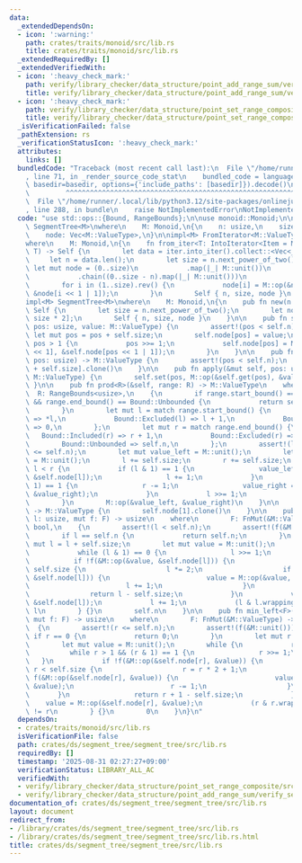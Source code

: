 ```yaml
---
data:
  _extendedDependsOn:
  - icon: ':warning:'
    path: crates/traits/monoid/src/lib.rs
    title: crates/traits/monoid/src/lib.rs
  _extendedRequiredBy: []
  _extendedVerifiedWith:
  - icon: ':heavy_check_mark:'
    path: verify/library_checker/data_structure/point_add_range_sum/verify_segment_tree/src/main.rs
    title: verify/library_checker/data_structure/point_add_range_sum/verify_segment_tree/src/main.rs
  - icon: ':heavy_check_mark:'
    path: verify/library_checker/data_structure/point_set_range_composite/src/main.rs
    title: verify/library_checker/data_structure/point_set_range_composite/src/main.rs
  _isVerificationFailed: false
  _pathExtension: rs
  _verificationStatusIcon: ':heavy_check_mark:'
  attributes:
    links: []
  bundledCode: "Traceback (most recent call last):\n  File \"/home/runner/.local/lib/python3.12/site-packages/onlinejudge_verify/documentation/build.py\"\
    , line 71, in _render_source_code_stat\n    bundled_code = language.bundle(stat.path,\
    \ basedir=basedir, options={'include_paths': [basedir]}).decode()\n          \
    \         ^^^^^^^^^^^^^^^^^^^^^^^^^^^^^^^^^^^^^^^^^^^^^^^^^^^^^^^^^^^^^^^^^^^^^^^^^^^^^^^^^\n\
    \  File \"/home/runner/.local/lib/python3.12/site-packages/onlinejudge_verify/languages/rust.py\"\
    , line 288, in bundle\n    raise NotImplementedError\nNotImplementedError\n"
  code: "use std::ops::{Bound, RangeBounds};\n\nuse monoid::Monoid;\n\npub struct\
    \ SegmentTree<M>\nwhere\n    M: Monoid,\n{\n    n: usize,\n    size: usize,\n\
    \    node: Vec<M::ValueType>,\n}\n\nimpl<M> FromIterator<M::ValueType> for SegmentTree<M>\n\
    where\n    M: Monoid,\n{\n    fn from_iter<T: IntoIterator<Item = M::ValueType>>(iter:\
    \ T) -> Self {\n        let data = iter.into_iter().collect::<Vec<_>>();\n   \
    \     let n = data.len();\n        let size = n.next_power_of_two();\n       \
    \ let mut node = (0..size)\n            .map(|_| M::unit())\n            .chain(data)\n\
    \            .chain((0..size - n).map(|_| M::unit()))\n            .collect::<Vec<_>>();\n\
    \        for i in (1..size).rev() {\n            node[i] = M::op(&node[i << 1],\
    \ &node[i << 1 | 1]);\n        }\n        Self { n, size, node }\n    }\n}\n\n\
    impl<M> SegmentTree<M>\nwhere\n    M: Monoid,\n{\n    pub fn new(n: usize) ->\
    \ Self {\n        let size = n.next_power_of_two();\n        let node = vec![M::unit();\
    \ size * 2];\n        Self { n, size, node }\n    }\n\n    pub fn set(&mut self,\
    \ pos: usize, value: M::ValueType) {\n        assert!(pos < self.n);\n       \
    \ let mut pos = pos + self.size;\n        self.node[pos] = value;\n        while\
    \ pos > 1 {\n            pos >>= 1;\n            self.node[pos] = M::op(&self.node[pos\
    \ << 1], &self.node[pos << 1 | 1]);\n        }\n    }\n\n    pub fn get(&self,\
    \ pos: usize) -> M::ValueType {\n        assert!(pos < self.n);\n        self.node[pos\
    \ + self.size].clone()\n    }\n\n    pub fn apply(&mut self, pos: usize, value:\
    \ M::ValueType) {\n        self.set(pos, M::op(&self.get(pos), &value));\n   \
    \ }\n\n    pub fn prod<R>(&self, range: R) -> M::ValueType\n    where\n      \
    \  R: RangeBounds<usize>,\n    {\n        if range.start_bound() == Bound::Unbounded\
    \ && range.end_bound() == Bound::Unbounded {\n            return self.all_prod();\n\
    \        }\n        let mut l = match range.start_bound() {\n            Bound::Included(l)\
    \ => *l,\n            Bound::Excluded(l) => l + 1,\n            Bound::Unbounded\
    \ => 0,\n        };\n        let mut r = match range.end_bound() {\n         \
    \   Bound::Included(r) => r + 1,\n            Bound::Excluded(r) => *r,\n    \
    \        Bound::Unbounded => self.n,\n        };\n        assert!(l <= r && r\
    \ <= self.n);\n        let mut value_left = M::unit();\n        let mut value_right\
    \ = M::unit();\n        l += self.size;\n        r += self.size;\n        while\
    \ l < r {\n            if (l & 1) == 1 {\n                value_left = M::op(&value_left,\
    \ &self.node[l]);\n                l += 1;\n            }\n            if (r &\
    \ 1) == 1 {\n                r -= 1;\n                value_right = M::op(&self.node[r],\
    \ &value_right);\n            }\n            l >>= 1;\n            r >>= 1;\n\
    \        }\n        M::op(&value_left, &value_right)\n    }\n\n    pub fn all_prod(&self)\
    \ -> M::ValueType {\n        self.node[1].clone()\n    }\n\n    pub fn max_right<F>(&self,\
    \ l: usize, mut f: F) -> usize\n    where\n        F: FnMut(&M::ValueType) ->\
    \ bool,\n    {\n        assert!(l < self.n);\n        assert!(f(&M::unit()));\n\
    \        if l == self.n {\n            return self.n;\n        }\n        let\
    \ mut l = l + self.size;\n        let mut value = M::unit();\n        while {\n\
    \            while (l & 1) == 0 {\n                l >>= 1;\n            }\n \
    \           if !f(&M::op(&value, &self.node[l])) {\n                while l <\
    \ self.size {\n                    l *= 2;\n                    if f(&M::op(&value,\
    \ &self.node[l])) {\n                        value = M::op(&value, &self.node[l]);\n\
    \                        l += 1;\n                    }\n                }\n \
    \               return l - self.size;\n            }\n            value = M::op(&value,\
    \ &self.node[l]);\n            l += 1;\n            (l & l.wrapping_neg()) !=\
    \ l\n        } {}\n        self.n\n    }\n\n    pub fn min_left<F>(&self, r: usize,\
    \ mut f: F) -> usize\n    where\n        F: FnMut(&M::ValueType) -> bool,\n  \
    \  {\n        assert!(r <= self.n);\n        assert!(f(&M::unit()));\n       \
    \ if r == 0 {\n            return 0;\n        }\n        let mut r = r + self.size;\n\
    \        let mut value = M::unit();\n        while {\n            r -= 1;\n  \
    \          while r > 1 && (r & 1) == 1 {\n                r >>= 1;\n         \
    \   }\n            if !f(&M::op(&self.node[r], &value)) {\n                while\
    \ r < self.size {\n                    r = r * 2 + 1;\n                    if\
    \ f(&M::op(&self.node[r], &value)) {\n                        value = M::op(&self.node[r],\
    \ &value);\n                        r -= 1;\n                    }\n         \
    \       }\n                return r + 1 - self.size;\n            }\n        \
    \    value = M::op(&self.node[r], &value);\n            (r & r.wrapping_neg())\
    \ != r\n        } {}\n        0\n    }\n}\n"
  dependsOn:
  - crates/traits/monoid/src/lib.rs
  isVerificationFile: false
  path: crates/ds/segment_tree/segment_tree/src/lib.rs
  requiredBy: []
  timestamp: '2025-08-31 02:27:27+09:00'
  verificationStatus: LIBRARY_ALL_AC
  verifiedWith:
  - verify/library_checker/data_structure/point_set_range_composite/src/main.rs
  - verify/library_checker/data_structure/point_add_range_sum/verify_segment_tree/src/main.rs
documentation_of: crates/ds/segment_tree/segment_tree/src/lib.rs
layout: document
redirect_from:
- /library/crates/ds/segment_tree/segment_tree/src/lib.rs
- /library/crates/ds/segment_tree/segment_tree/src/lib.rs.html
title: crates/ds/segment_tree/segment_tree/src/lib.rs
---
```

